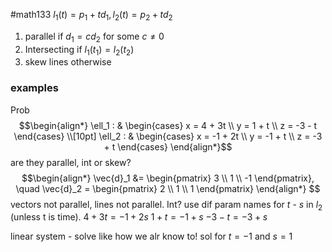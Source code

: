 #math133 
$l_1(t)=p_1+td_1, l_2(t)=p_2+td_2$
1. parallel if $d_1=cd_2$ for some $c\neq 0$
2. Intersecting if $l_1(t_1)=l_2(t_2)$
3. skew lines otherwise

### examples
Prob
$$\begin{align*} \ell_1 : & \begin{cases} x = 4 + 3t \\ y = 1 + t \\ z = -3 - t \end{cases} \\[10pt] \ell_2 : & \begin{cases} x = -1 + 2t \\ y = -1 + t \\ z = -3 + t \end{cases} \end{align*}$$
are they parallel, int or skew?
$$\begin{align*}
\vec{d}_1 &= \begin{pmatrix} 3 \\ 1 \\ -1 \end{pmatrix}, \quad \vec{d}_2 = \begin{pmatrix} 2 \\ 1 \\ 1 \end{pmatrix}
\end{align*}
$$
vectors not parallel, lines not parallel.
Int? use dif param names for $t$ - $s$ in $l_2$ (unless t is time).
$4+3t=-1+2s$
$1+t=-1+s$
$-3-t=-3+s$

linear system - solve like how we alr know to! sol for $t=-1$ and $s=1$